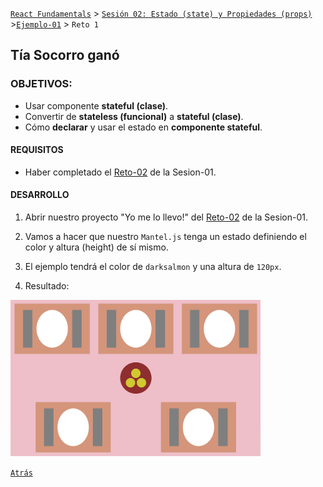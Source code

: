 [`React Fundamentals`](../../README.md) > [`Sesión 02: Estado (state) y Propiedades (props)`](../Readme.md) >[`Ejemplo-01`](../Ejemplo-01) > `Reto 1`

## Tía Socorro ganó

### OBJETIVOS:

- Usar componente **stateful (clase)**.
- Convertir de **stateless (funcional)** a **stateful (clase)**.
- Cómo **declarar** y usar el estado en **componente stateful**.

#### REQUISITOS
- Haber completado el [Reto-02](../../Sesion-01/Reto-02) de la Sesion-01.

#### DESARROLLO

1. Abrir nuestro proyecto "Yo me lo llevo!" del [Reto-02](../../Sesion-01/Reto-02) de la Sesion-01.

2. Vamos a hacer que nuestro `Mantel.js` tenga un estado definiendo el color y altura (height) de sí mismo.

3. El ejemplo tendrá el color de `darksalmon` y una altura de `120px`.

4. Resultado:
<img src="./public/resultado.png" width="400">

[`Atrás`](../Ejemplo-01)

